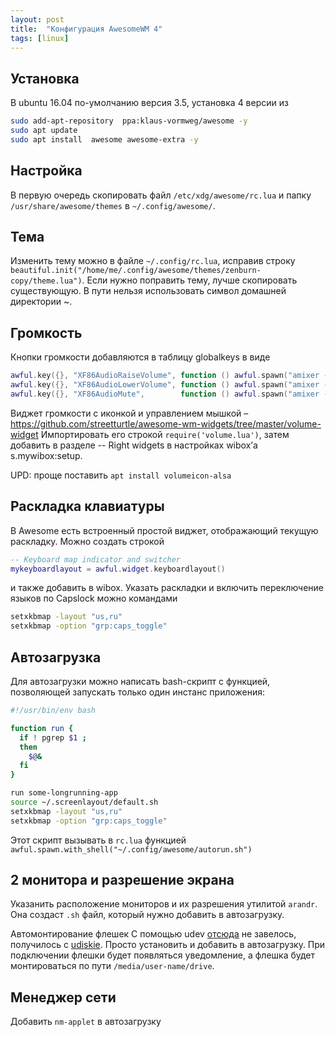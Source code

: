 ```yaml
---
layout: post
title:  "Конфигурация AwesomeWM 4"
tags: [linux]
---
```


## Установка
В ubuntu 16.04 по-умолчанию версия 3.5, установка 4 версии из

```bash
sudo add-apt-repository  ppa:klaus-vormweg/awesome -y
sudo apt update
sudo apt install  awesome awesome-extra -y
```

## Настройка
В первую очередь скопировать файл `/etc/xdg/awesome/rc.lua` и папку `/usr/share/awesome/themes` в `~/.config/awesome/`.

## Тема
Изменить тему можно в файле `~/.config/rc.lua`, исправив строку `beautiful.init("/home/me/.config/awesome/themes/zenburn-copy/theme.lua")`. Если нужно поправить тему, лучше скопировать существующую.
В пути нельзя использовать символ домашней директории ~.

## Громкость
Кнопки громкости добавляются в таблицу globalkeys в виде

```lua
awful.key({}, "XF86AudioRaiseVolume", function () awful.spawn("amixer -D pulse sset Master 5%+", false) end),
awful.key({}, "XF86AudioLowerVolume", function () awful.spawn("amixer -D pulse sset Master 5%-", false) end),
awful.key({}, "XF86AudioMute",        function () awful.spawn("amixer -D pulse sset Master toggle", false) end),
```
Виджет громкости с иконкой и управлением мышкой –
https://github.com/streetturtle/awesome-wm-widgets/tree/master/volume-widget
Импортировать его строкой `require('volume.lua')`, затем добавить в разделе
-- Right widgets в настройках wibox’а s.mywibox:setup.

UPD: проще поставить `apt install volumeicon-alsa`

## Раскладка клавиатуры
В Awesome есть встроенный простой виджет, отображающий текущую раскладку. Можно создать строкой

```lua
-- Keyboard map indicator and switcher
mykeyboardlayout = awful.widget.keyboardlayout()
```
и также добавить в wibox.
Указать раскладки и включить переключение языков по Capslock можно командами

```bash
setxkbmap -layout "us,ru"
setxkbmap -option "grp:caps_toggle"
```

## Автозагрузка
Для автозагрузки можно написать bash-скрипт с функцией, позволяющей запускать только один инстанс приложения:

```bash
#!/usr/bin/env bash

function run {
  if ! pgrep $1 ;
  then
    $@&
  fi
}

run some-longrunning-app
source ~/.screenlayout/default.sh
setxkbmap -layout "us,ru"
setxkbmap -option "grp:caps_toggle"
```
Этот скрипт вызывать в `rc.lua` функцией `awful.spawn.with_shell("~/.config/awesome/autorun.sh")`

## 2 монитора и разрешение экрана
Указанить расположение мониторов и их разрешения утилитой `arandr`.
Она создаст `.sh` файл, который нужно добавить в автозагрузку.

Автомонтирование флешек
С помощью udev [отсюда](http://zenux.ru/articles/40/) не завелось, получилось с
[udiskie](https://github.com/coldfix/udiskie). Просто установить и добавить в
автозагрузку. При подключении флешки будет появляться уведомление, а флешка
будет монтироваться по пути `/media/user-name/drive`.

## Менеджер сети
Добавить `nm-applet` в автозагрузку
